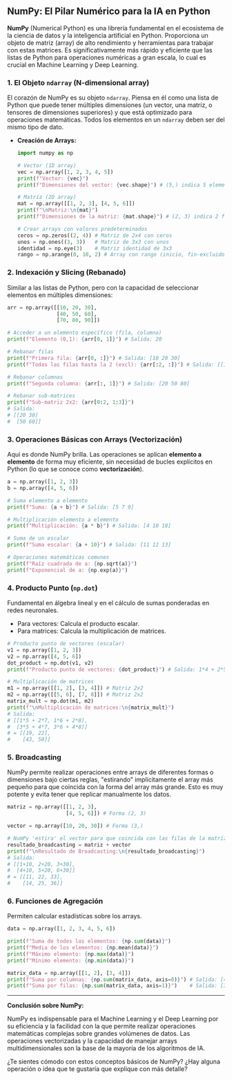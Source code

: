 ## NumPy: El Pilar Numérico para la IA en Python

**NumPy** (Numerical Python) es una librería fundamental en el ecosistema de la ciencia de datos y la inteligencia artificial en Python. Proporciona un objeto de matriz (array) de alto rendimiento y herramientas para trabajar con estas matrices. Es significativamente más rápido y eficiente que las listas de Python para operaciones numéricas a gran escala, lo cual es crucial en Machine Learning y Deep Learning.

### 1. El Objeto `ndarray` (N-dimensional array)

El corazón de NumPy es su objeto `ndarray`. Piensa en él como una lista de Python que puede tener múltiples dimensiones (un vector, una matriz, o tensores de dimensiones superiores) y que está optimizado para operaciones matemáticas. Todos los elementos en un `ndarray` deben ser del mismo tipo de dato.

- **Creación de Arrays:**

  ```python
  import numpy as np

  # Vector (1D array)
  vec = np.array([1, 2, 3, 4, 5])
  print(f"Vector: {vec}")
  print(f"Dimensiones del vector: {vec.shape}") # (5,) indica 5 elementos en 1 dimensión

  # Matriz (2D array)
  mat = np.array([[1, 2, 3], [4, 5, 6]])
  print(f"\nMatriz:\n{mat}")
  print(f"Dimensiones de la matriz: {mat.shape}") # (2, 3) indica 2 filas, 3 columnas

  # Crear arrays con valores predeterminados
  ceros = np.zeros((2, 4)) # Matriz de 2x4 con ceros
  unos = np.ones((3, 3))   # Matriz de 3x3 con unos
  identidad = np.eye(3)    # Matriz identidad de 3x3
  rango = np.arange(0, 10, 2) # Array con rango (inicio, fin-excluido, paso)
  ```

### 2. Indexación y Slicing (Rebanado)

Similar a las listas de Python, pero con la capacidad de seleccionar elementos en múltiples dimensiones:

```python
arr = np.array([[10, 20, 30],
                [40, 50, 60],
                [70, 80, 90]])

# Acceder a un elemento específico (fila, columna)
print(f"Elemento (0,1): {arr[0, 1]}") # Salida: 20

# Rebanar filas
print(f"Primera fila: {arr[0, :]}") # Salida: [10 20 30]
print(f"Todas las filas hasta la 2 (excl): {arr[:2, :]}") # Salida: [[10 20 30], [40 50 60]]

# Rebanar columnas
print(f"Segunda columna: {arr[:, 1]}") # Salida: [20 50 80]

# Rebanar sub-matrices
print(f"Sub-matriz 2x2: {arr[0:2, 1:3]}")
# Salida:
# [[20 30]
#  [50 60]]
```

### 3. Operaciones Básicas con Arrays (Vectorización)

Aquí es donde NumPy brilla. Las operaciones se aplican **elemento a elemento** de forma muy eficiente, sin necesidad de bucles explícitos en Python (lo que se conoce como **vectorización**).

```python
a = np.array([1, 2, 3])
b = np.array([4, 5, 6])

# Suma elemento a elemento
print(f"Suma: {a + b}") # Salida: [5 7 9]

# Multiplicación elemento a elemento
print(f"Multiplicación: {a * b}") # Salida: [4 10 18]

# Suma de un escalar
print(f"Suma escalar: {a + 10}") # Salida: [11 12 13]

# Operaciones matemáticas comunes
print(f"Raíz cuadrada de a: {np.sqrt(a)}")
print(f"Exponencial de a: {np.exp(a)}")
```

### 4. Producto Punto (`np.dot`)

Fundamental en álgebra lineal y en el cálculo de sumas ponderadas en redes neuronales.

- Para vectores: Calcula el producto escalar.
- Para matrices: Calcula la multiplicación de matrices.

```python
# Producto punto de vectores (escalar)
v1 = np.array([1, 2, 3])
v2 = np.array([4, 5, 6])
dot_product = np.dot(v1, v2)
print(f"Producto punto de vectores: {dot_product}") # Salida: 1*4 + 2*5 + 3*6 = 4 + 10 + 18 = 32

# Multiplicación de matrices
m1 = np.array([[1, 2], [3, 4]]) # Matriz 2x2
m2 = np.array([[5, 6], [7, 8]]) # Matriz 2x2
matrix_mult = np.dot(m1, m2)
print(f"\nMultiplicación de matrices:\n{matrix_mult}")
# Salida:
# [[1*5 + 2*7, 1*6 + 2*8],
#  [3*5 + 4*7, 3*6 + 4*8]]
# = [[19, 22],
#    [43, 50]]
```

### 5. Broadcasting

NumPy permite realizar operaciones entre arrays de diferentes formas o dimensiones bajo ciertas reglas, "estirando" implícitamente el array más pequeño para que coincida con la forma del array más grande. Esto es muy potente y evita tener que replicar manualmente los datos.

```python
matriz = np.array([[1, 2, 3],
                   [4, 5, 6]]) # Forma (2, 3)

vector = np.array([10, 20, 30]) # Forma (3,)

# NumPy 'estira' el vector para que coincida con las filas de la matriz
resultado_broadcasting = matriz + vector
print(f"\nResultado de Broadcasting:\n{resultado_broadcasting}")
# Salida:
# [[1+10, 2+20, 3+30],
#  [4+10, 5+20, 6+30]]
# = [[11, 22, 33],
#    [14, 25, 36]]
```

### 6. Funciones de Agregación

Permiten calcular estadísticas sobre los arrays.

```python
data = np.array([1, 2, 3, 4, 5, 6])

print(f"Suma de todos los elementos: {np.sum(data)}")
print(f"Media de los elementos: {np.mean(data)}")
print(f"Máximo elemento: {np.max(data)}")
print(f"Mínimo elemento: {np.min(data)}")

matrix_data = np.array([[1, 2], [3, 4]])
print(f"Suma por columnas: {np.sum(matrix_data, axis=0)}") # Salida: [4 6]
print(f"Suma por filas: {np.sum(matrix_data, axis=1)}")    # Salida: [3 7]
```

---

**Conclusión sobre NumPy:**

NumPy es indispensable para el Machine Learning y el Deep Learning por su eficiencia y la facilidad con la que permite realizar operaciones matemáticas complejas sobre grandes volúmenes de datos. Las operaciones vectorizadas y la capacidad de manejar arrays multidimensionales son la base de la mayoría de los algoritmos de IA.

¿Te sientes cómodo con estos conceptos básicos de NumPy? ¿Hay alguna operación o idea que te gustaría que explique con más detalle?
